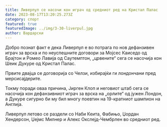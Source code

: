 ```yaml
---
title: Ливерпул се насочи кон играч од средниот ред на Кристал Палас
date: 2023-08-17T13:20:25.273Z
category: спорт
featured: true
featuredImage: ../img/3-30-liverpul.jpg
author: Вардарски
---
```

Добро познат факт е дека Ливерпул е во потрага по нов дефанзивен играч за врска и по неуспешните договори за Мојсес Каиседо од Брајтон и Ромео Лавија од Саутемптон, „црвените“ сега се насочија кон Шеик Дукуре од Кристал Палас.

Првите двајца се договорија со Челзи, избирајќи ги лондончани пред мерсисајдерите.

Токму поради оваа причина, Јирген Клоп и неговиот штаб сега се насочија кон дефанзивниот играч за врска на „орлите“ од јужен Лондон, а Дукуре сигурно би му бил многу поевтин на 19-кратниот шампион на Англија.

Ливерпул летово се раздели со Наби Кеита, Фабињо, Џордан Хендерсон, Џејмс Милнер и Алекс Окслејд-Чембрлен во средниот ред.